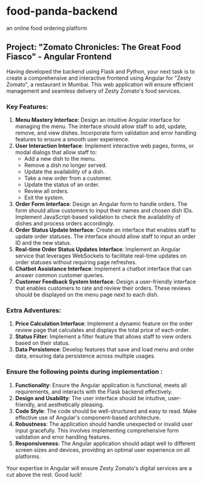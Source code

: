 # food-panda-backend
an online food ordering platform

## **Project: "Zomato Chronicles: The Great Food Fiasco" - Angular Frontend**

Having developed the backend using Flask and Python, your next task is to create a comprehensive and interactive frontend using Angular for "Zesty Zomato", a restaurant in Mumbai. This web application will ensure efficient management and seamless delivery of Zesty Zomato's food services.

### **Key Features:**

1. **Menu Mastery Interface**: Design an intuitive Angular interface for managing the menu. The interface should allow staff to add, update, remove, and view dishes. Incorporate form validation and error handling features to ensure a smooth user experience.
2. **User Interaction Interface**: Implement interactive web pages, forms, or modal dialogs that allow staff to:
    - Add a new dish to the menu.
    - Remove a dish no longer served.
    - Update the availability of a dish.
    - Take a new order from a customer.
    - Update the status of an order.
    - Review all orders.
    - Exit the system.
3. **Order Form Interface**: Design an Angular form to handle orders. The form should allow customers to input their names and chosen dish IDs. Implement JavaScript-based validation to check the availability of dishes and process orders accordingly.
4. **Order Status Update Interface**: Create an interface that enables staff to update order statuses. The interface should allow staff to input an order ID and the new status.
5. **Real-time Order Status Updates Interface**: Implement an Angular service that leverages WebSockets to facilitate real-time updates on order statuses without requiring page refreshes.
6. **Chatbot Assistance Interface**: Implement a chatbot interface that can answer common customer queries.
7. **Customer Feedback System Interface**: Design a user-friendly interface that enables customers to rate and review their orders. These reviews should be displayed on the menu page next to each dish.

### **Extra Adventures:**

1. **Price Calculation Interface**: Implement a dynamic feature on the order review page that calculates and displays the total price of each order.
2. **Status Filter**: Implement a filter feature that allows staff to view orders based on their status.
3. **Data Persistence**: Develop features that save and load menu and order data, ensuring data persistence across multiple usages.

### **Ensure the following points during implementation :**

1. **Functionality**: Ensure the Angular application is functional, meets all requirements, and interacts with the Flask backend effectively.
2. **Design and Usability**: The user interface should be intuitive, user-friendly, and aesthetically pleasing.
3. **Code Style**: The code should be well-structured and easy to read. Make effective use of Angular's component-based architecture.
4. **Robustness**: The application should handle unexpected or invalid user input gracefully. This involves implementing comprehensive form validation and error handling features.
5. **Responsiveness**: The Angular application should adapt well to different screen sizes and devices, providing an optimal user experience on all platforms.

Your expertise in Angular will ensure Zesty Zomato's digital services are a cut above the rest. Good luck!

##